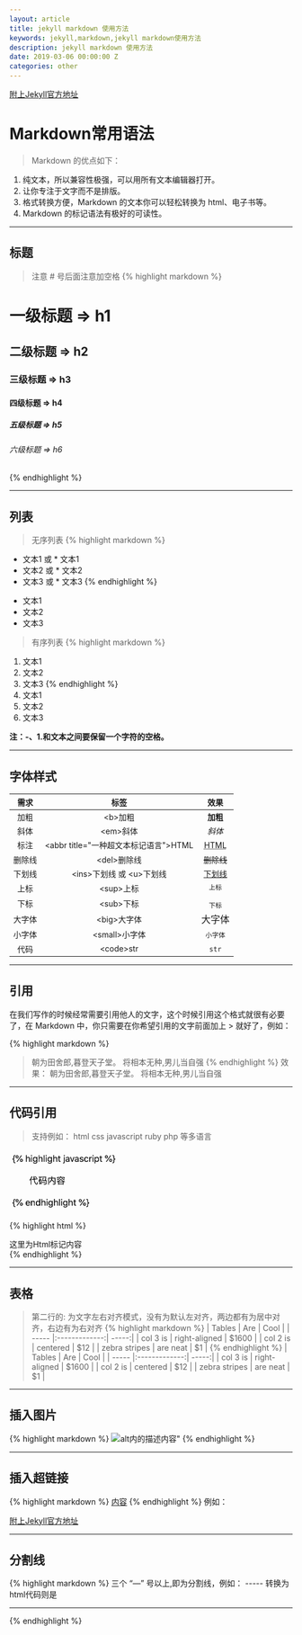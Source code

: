 ```yaml
---
layout: article
title: jekyll markdown 使用方法
keywords: jekyll,markdown,jekyll markdown使用方法
description: jekyll markdown 使用方法
date: 2019-03-06 00:00:00 Z
categories: other
---
```


[附上Jekyll官方地址](http://jekyllcn.com/)

# Markdown常用语法

> Markdown 的优点如下：

1. 纯文本，所以兼容性极强，可以用所有文本编辑器打开。
2. 让你专注于文字而不是排版。
3. 格式转换方便，Markdown 的文本你可以轻松转换为 html、电子书等。
4.  Markdown 的标记语法有极好的可读性。

---

## 标题
> 注意 # 号后面注意加空格
{% highlight markdown %}
# 一级标题            => h1
## 二级标题           => h2
### 三级标题          => h3
#### 四级标题         => h4
##### 五级标题        => h5
###### 六级标题       => h6
{% endhighlight %}


---

## 列表
> 无序列表
{% highlight markdown %}
- 文本1     或 * 文本1
- 文本2     或 * 文本2
- 文本3     或 * 文本3
{% endhighlight %}
* 文本1
* 文本2
* 文本3

> 有序列表
{% highlight markdown %}
1. 文本1
2. 文本2
3. 文本3
{% endhighlight %}
1. 文本1
2. 文本2
3. 文本3


<strong>注：-、1.和文本之间要保留一个字符的空格。</strong>

---

## 字体样式

| 需求 | 标签 | 效果 |
| :-: |:-:| :-:|
| 加粗 | \<b>加粗</b> | <b>加粗</b> |
| 斜体 | \<em>斜体</em> | <em>斜体</em> |
| 标注 | \<abbr title="一种超文本标记语言">HTML</abbr> | <abbr title="一种超文本标记语言">HTML</abbr> |
| 删除线 | \<del>删除线</del> | <del>删除线</del> |
| 下划线 | \<ins>下划线</ins> 或 \<u>下划线</u> | <ins>下划线</ins> |
| 上标 | \<sup>上标</sup> | <sup>上标</sup> |
| 下标 | \<sub>下标</sub> | <sub>下标</sub> |
| 大字体 | \<big>大字体</big> | <big>大字体</big> |
| 小字体 | \<small>小字体</small> | <small>小字体</small> |
| 代码 | \<code>str</code> | <code>str</code> |


---

## 引用

在我们写作的时候经常需要引用他人的文字，这个时候引用这个格式就很有必要了，在 Markdown 中，你只需要在你希望引用的文字前面加上 > 就好了，例如：

{% highlight markdown %}
> 朝为田舍郎,暮登天子堂。 将相本无种,男儿当自强
{% endhighlight %}
效果：
> 朝为田舍郎,暮登天子堂。 将相本无种,男儿当自强

---

## 代码引用

> 支持例如： html css javascript ruby php 等多语言

<img src="/assets/images/1594094076026.jpg" alt="代码引用" width="200" >

{% highlight html %}
  <div>这里为Html标记内容</div>
{% endhighlight %}

---


## 表格
> 第二行的: 为文字左右对齐模式，没有为默认左对齐，两边都有为居中对齐，右边有为右对齐
{% highlight markdown %}
| Tables        | Are           | Cool  |
| -----         |:-------------:| -----:|
| col 3 is      | right-aligned | $1600 |
| col 2 is      | centered      |   $12 |
| zebra stripes | are neat      |    $1 |
{% endhighlight %}
| Tables        | Are           | Cool  |
| ----- |:-------------:| -----:|
| col 3 is      | right-aligned | $1600 |
| col 2 is      | centered      |   $12 |
| zebra stripes | are neat      |    $1 |


---

## 插入图片

{% highlight markdown %}
  ![alt内的描述内容"](图片地址)
{% endhighlight %}

---

## 插入超链接

{% highlight markdown %}
  [内容](链接地址)
{% endhighlight %}
例如：

[附上Jekyll官方地址](http://jekyllcn.com/)


------


## 分割线

{% highlight markdown %}
  三个 “—” 号以上,即为分割线，例如： -----    转换为html代码则是 <hr>
{% endhighlight %}

